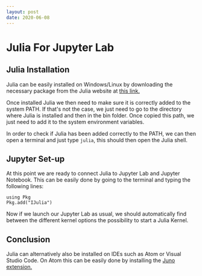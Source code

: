 ```yaml
---
layout: post
date: 2020-06-08
---
```


# Julia For Jupyter Lab

## Julia Installation

Julia can be easily installed on Windows/Linux by downloading the necessary package from the Julia website at [this link.](https://julialang.org/downloads/)

Once installed Julia we then need to make sure it is correctly added to the system PATH. If that's not the case, we just need to go to the directory where Julia is installed and then in the bin folder. Once copied this path, we just need to add it to the system environment variables.

In order to check if Julia has been added correctly to the PATH, we can then open a terminal and just type `julia`, this should then open the Julia shell.

## Jupyter Set-up

At this point we are ready to connect Julia to Jupyter Lab and Jupyter Notebook. This can be easily done by going to the terminal and typing the following lines:

```
using Pkg
Pkg.add("IJulia")
```

Now if we launch our Jupyter Lab as usual, we should automatically find between the different kernel options the possibility to start a Julia Kernel.

## Conclusion

Julia can alternatively also be installed on IDEs such as Atom or Visual Studio Code. On Atom this can be easily done by installing the [Juno extension.](http://docs.junolab.org/stable/man/installation/)

